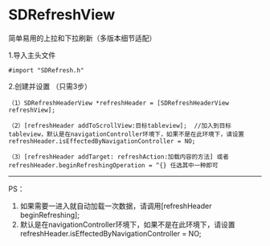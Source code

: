 # SDRefreshView
简单易用的上拉和下拉刷新（多版本细节适配）

1.导入主头文件

    #import "SDRefresh.h"

2.创建并设置 （只需3步）
    
    （1）SDRefreshHeaderView *refreshHeader = [SDRefreshHeaderView refreshView];
    
    （2）[refreshHeader addToScrollView:目标tableview];  //加入到目标tableview，默认是在navigationController环境下，如果不是在此环境下，请设置 refreshHeader.isEffectedByNavigationController = NO;
    
    （3）[refreshHeader addTarget: refreshAction:加载内容的方法] 或者 refreshHeader.beginRefreshingOperation = ^{} 任选其中一种即可
    
----------------------------------------------------------------------------------------------------------------
  PS： 
  1. 如果需要一进入就自动加载一次数据，请调用[refreshHeader beginRefreshing];
  2. 默认是在navigationController环境下，如果不是在此环境下，请设置 refreshHeader.isEffectedByNavigationController = NO;
   
   
    
